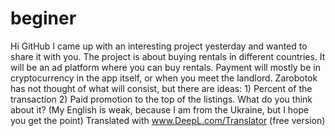 # beginer
Hi GitHub I came up with an interesting project yesterday and wanted to share it with you. The project is about buying rentals in different countries. It will be an ad platform where you can buy rentals. Payment will mostly be in cryptocurrency in the app itself, or when you meet the landlord. Zarobotok has not thought of what will consist, but there are ideas: 1) Percent of the transaction 2) Paid promotion to the top of the listings. What do you think about it?  (My English is weak, because I am from the Ukraine, but I hope you get the point)   Translated with www.DeepL.com/Translator (free version)

